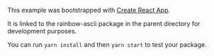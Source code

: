 This example was bootstrapped with [Create React App](https://github.com/facebook/create-react-app).

It is linked to the rainbow-ascii package in the parent directory for development purposes.

You can run `yarn install` and then `yarn start` to test your package.
